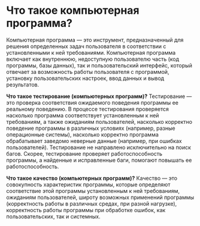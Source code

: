  # Что такое компьютерная программа?
 Компьютерная программа — это инструмент, предназначенный для решения определенных задач пользователя в соответствии с установленными к ней требованиями. Компьютерная программа включает как внутреннюю, недоступную пользователю часть (код программы, базы данных), так и пользовательский интерфейс, который отвечает за возможность работы пользователя с программой, установку пользовательских настроек, ввод данных и вывод результатов.

**Что такое тестирование (компьютерных программ)?**
Тестирование — это проверка соответствия ожидаемого поведения программы ее реальному поведению. В процессе тестирования проверяется насколько программа соответствует установленным к ней требованиям, а также ожиданиям пользователей, насколько корректно поведение программы в различных условиях (например, разные операционные системы), насколько корректно программа обрабатывает заведомо неверные данные (например, при ошибках пользователей). Тестирование не направлено исключительно на поиск багов. Скорее, тестирование проверяет работоспособность программы, а найденные и исправленные баги, помогают повышать ее работоспособность.

**Что такое качество (компьютерных программ)?**
Качество — это совокупность характеристик программы, которые определяют соответствие этой программы установленным к ней требованиям, ожиданиям пользователей, широту возможных применений программы (корректность работы в различных средах, при разной нагрузке), корректность работы программы при обработке ошибок, как пользовательских, так и системных.
